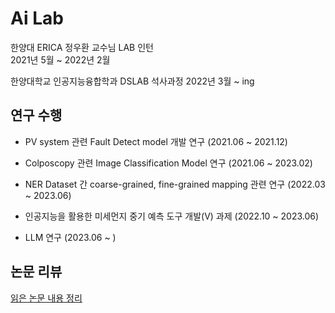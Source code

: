 # Ai Lab
한양대 ERICA 정우환 교수님 LAB 인턴    
2021년 5월 ~ 2022년 2월

한양대학교 인공지능융합학과 DSLAB 석사과정
2022년 3월 ~ ing

## 연구 수행
- PV system 관련 Fault Detect model 개발 연구 (2021.06 ~ 2021.12)

- Colposcopy 관련 Image Classification Model 연구 (2021.06 ~ 2023.02)

- NER Dataset 간 coarse-grained, fine-grained mapping 관련 연구 (2022.03 ~ 2023.06)

- 인공지능을 활용한 미세먼지 중기 예측 도구 개발(V) 과제 (2022.10 ~ 2023.06)

- LLM 연구 (2023.06 ~ )

## 논문 리뷰 
[읽은 논문 내용 정리](https://wirehaired-rainforest-02c.notion.site/4f043732b7544b95aa325daf6453b6c7?v=714fb27436b14cb9964a82a9d025eee3)

